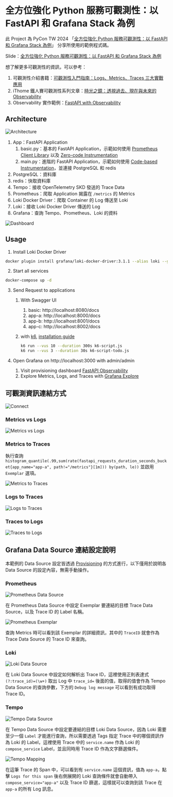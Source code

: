 # 全方位強化 Python 服務可觀測性：以 FastAPI 和 Grafana Stack 為例

此 Project 為 PyCon TW 2024 「[全方位強化 Python 服務可觀測性：以 FastAPI 和 Grafana Stack 為例](https://tw.pycon.org/2024/zh-hant/conference/talk/320)」 分享所使用的範例程式碼。

Slide：[全方位強化 Python 服務可觀測性：以 FastAPI 和 Grafana Stack 為例](https://speakerdeck.com/blueswen/quan-fang-wei-qiang-hua-python-fu-wu-ke-guan-ce-xing-yi-fastapi-he-grafana-stack-wei-li)

想了解更多可觀測性的資訊，可以參考：

1. 可觀測性介紹書籍：[可觀測性入門指南：Logs、Metrics、Traces 三大實戰應用](https://www.tenlong.com.tw/products/9786263339538)
2. iThome 鐵人賽可觀測性系列文章：[時光之鏡：透視過去、現在與未來的 Observability](https://ithelp.ithome.com.tw/users/20162175/ironman/6445)
3. Observability 實作範例：[FastAPI with Observability](https://github.com/blueswen/fastapi-observability)

## Architecture

![Architecture](images/arch.png)

1. App：FastAPI Application
   1. basic.py：基本的 FastAPI Application，示範如何使用 [Prometheus Client Library](https://prometheus.github.io/client_python/) 以及 [Zero-code Instrumentation](https://opentelemetry.io/docs/zero-code/python/)
   2. main.py：進階的 FastAPI Application，示範如何使用 [Code-based Instrumentation](https://opentelemetry.io/docs/languages/python/instrumentation/)，並連接 PostgreSQL 和 redis
2. PostgreSQL：資料庫
3. redis：快取資料庫
4. Tempo：接收 OpenTelemetry SKD 發送的 Trace Data
5. Prometheus：爬取 Application 揭露在 `/metrics` 的 Metrics
6. Loki Docker Driver：爬取 Container 的 Log 傳送至 Loki
7. Loki：接收 Loki Docker Driver 傳送的 Log
8. Grafana：查詢 Tempo、Prometheus、Loki 的資料

![Dashboard](images/dashboard.png)

## Usage

1. Install Loki Docker Driver

```bash
docker plugin install grafana/loki-docker-driver:3.1.1 --alias loki --grant-all-permissions
```

2. Start all services

```bash
docker-compose up -d
```

3. Send Request to applications
   1. With Swagger UI
      1. basic: http://localhost:8080/docs
      2. app-a: http://localhost:8000/docs
      3. app-b: http://localhost:8001/docs
      4. app-c: http://localhost:8002/docs
   2. with [k6](https://k6.io/), [installation guide](https://grafana.com/docs/k6/latest/set-up/install-k6/)

        ```bash
        k6 run --vus 10 --duration 300s k6-script.js
        k6 run --vus 3 --duration 30s k6-script-todo.js
        ```

4. Open Grafana on http://localhost:3000 with admin/admin
   1. Visit provisioning dashboard [FastAPI Observability](http://localhost:3000/d/fastapi-observability/fastapi-observability)
   2. Explore Metrics, Logs, and Traces with [Grafana Explore](http://localhost:3000/explore)

## 可觀測資訊連結方式

![Connect](images/connect.png)

### Metrics vs Logs

![Metrics vs Logs](images/metrics-vs-log.png)

### Metrics to Traces

執行查詢 `histogram_quantile(.99,sum(rate(fastapi_requests_duration_seconds_bucket{app_name="app-a", path!="/metrics"}[1m])) by(path, le))` 並啟用 `Exemplar` 選項。

![Metrics to Traces](images/metrics-to-trace.png)

### Logs to Traces

![Logs to Traces](images/log-to-trace.png)

### Traces to Logs

![Traces to Logs](images/trace-to-log.png)

## Grafana Data Source 連結設定說明

本範例的 Data Source 設定皆透過 [Provisioning](https://grafana.com/docs/grafana/latest/administration/provisioning/) 的方式進行，以下僅用於說明各 Data Source 的設定內容，無需手動操作。

### Prometheus

![Prometheus Data Source](images/prometheus-datasource.png)

在 Prometheus Data Source 中設定 Exemplar 要連結的目標 Trace Data Source，以及 Trace ID 的 Label 名稱。

![Prometheus Exemplar](images/prometheus-exemplar.png)

查詢 Metrics 時可以看到該 Exemplar 的詳細資訊，其中的 `TraceID` 就會作為 Trace Data Source 的 Trace ID 來查詢。

### Loki

![Loki Data Source](images/loki-datasource.png)

在 Loki Data Source 中設定如何解析出 Trace ID，這裡使用正則表達式 `(?:trace_id)=(\w+)` 取出 Log 中 `trace_id=` 後面的值，取得的值會作為 Tempo Data Source 的查詢參數，下方的 `Debug log message` 可以看到有成功取得 Trace ID。

### Tempo

![Tempo Data Source](images/tempo-datasource.png)

在 Tempo Data Source 中設定要連結的目標 Loki Data Source，因為 Loki 需要至少一個 `Label` 才能進行查詢，所以需要透過 Tags 指定 Trace 中的哪個資訊作為 Loki 的 Label，這裡使用 Trace 中的 `service.name` 作為 Loki 的 `compose_service` Label，並且同時用 Trace ID 作為文字篩選條件。

![Tempo Mapping](images/tempo-mapping.png)

在這筆 Trace 的 Span 中，可以看到有 `service.name` 這個資訊，值為 `app-a`，點擊 `Logs for this span` 後右側展開的 Loki 查詢條件就會自動帶入 `compose_service="app-a"` 以及 Trace ID 篩選，這樣就可以查詢到該 Trace 在 `app-a` 的所有 Log 訊息。
